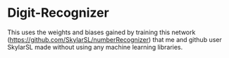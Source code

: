 # Digit-Recognizer
This uses the weights and biases gained by training this network (https://github.com/SkylarSL/numberRecognizer) that me and github user SkylarSL made without using any machine learning libraries.

